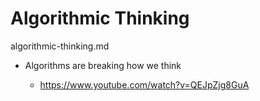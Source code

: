 # Algorithmic Thinking

algorithmic-thinking.md

*   Algorithms are breaking how we think

    *   https://www.youtube.com/watch?v=QEJpZjg8GuA
    